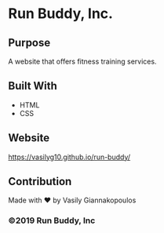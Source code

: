 # Run Buddy, Inc.

## Purpose
A website that offers fitness training services.

## Built With
* HTML
* CSS

## Website
https://vasilyg10.github.io/run-buddy/

## Contribution
Made with ❤️ by Vasily Giannakopoulos

### ©️2019 Run Buddy, Inc